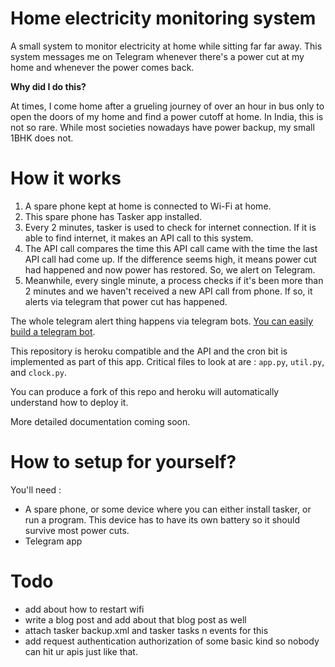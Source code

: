# Home electricity monitoring system

A small system to monitor electricity at home while sitting far far away. This system messages me on Telegram whenever there's a power cut at my home and whenever the power comes back. 


**Why did I do this?**  

At times, I come home after a grueling journey of over an hour in bus only to open the doors of my home and find a power cutoff at home. In India, this is not so rare. While most societies nowadays have power backup, my small 1BHK does not. 


# How it works 

1. A spare phone kept at home is connected to Wi-Fi at home.
2. This spare phone has Tasker app installed.
3. Every 2 minutes, tasker is used to check for internet connection. If it is able to find internet, it makes an API call to this system. 
4. The API call compares the time this API call came with the time the last API call had come up. If the difference seems high, it means power cut had happened and now power has restored. So, we alert on Telegram.
5. Meanwhile, every single minute, a process checks if it's been more than 2 minutes and we haven't received a new API call from phone. If so, it alerts via telegram that power cut has happened.

The whole telegram alert thing happens via telegram bots. [You can easily build a telegram bot](https://www.reddit.com/r/Telegram/comments/4eqie7/howto_send_messages_to_telegram_channel_with/).

This repository is heroku compatible and the API and the cron bit is implemented as part of this app. Critical files to look at are : `app.py`, `util.py`, and  `clock.py`. 

You can produce a fork of this repo and heroku will automatically understand how to deploy it.

More detailed documentation coming soon.

# How to setup for yourself?

You'll need : 
* A spare phone, or some device where you can either install tasker, or run a program. This device has to have its own battery so it should survive most power cuts.
* Telegram app

# Todo 

* add about how to restart wifi
* write a blog post and add about that blog post as well
* attach tasker backup.xml and tasker tasks n events for this
* add request authentication authorization of some basic kind so nobody can hit ur apis just like that.